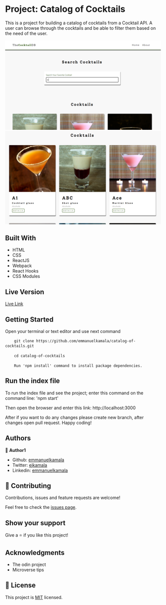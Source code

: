 # Project: Catalog of Cocktails

This is a project for building a catalog of cocktails from a Cocktail API. A user can browse through the cocktails and be able to filter them based on the need of the user.

![screenshot](./public/images/cocktail.png)
![screenshot](./public/images/cocktails.png)

## Built With

- HTML
- CSS
- ReactJS
- Webpack
- React Hooks
- CSS Modules


## Live Version

[Live Link](https://catalog-of-cocktails.herokuapp.com/)


## Getting Started

Open your terminal or text editor and use next command

        git clone https://github.com/emmanuelkamala/catalog-of-cocktails.git

        cd catalog-of-cocktails

        Run 'npm install' command to install package dependencies.

## Run the index file

To run the index file and see the project; enter this command on the command line:
'npm start'

Then open the browser and enter this link:
http://localhost:3000

After if you want to do any changes please create new branch, after changes open pull request.
Happy coding! 



## Authors


👤 **Author1**

- Github: [emmanuelkamala](https://github.com/emmanuelkamala)
- Twitter: [ejkamala](https://twitter.com/ejkamala)
- Linkedin: [emmanuelkamala](https://linkedin.com/in/emmanuelkamala)

## 🤝 Contributing

Contributions, issues and feature requests are welcome!

Feel free to check the [issues page](issues/).

## Show your support

Give a ⭐️ if you like this project!

## Acknowledgments

- The odin project
- Microverse tips

## 📝 License

This project is [MIT](lic.url) licensed.
